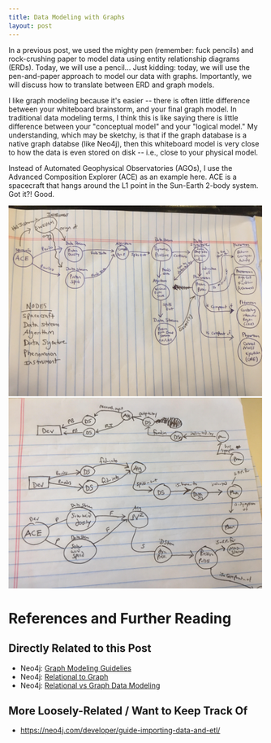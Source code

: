 ```yaml
---
title: Data Modeling with Graphs
layout: post
---
```


In a previous post, we used the mighty pen (remember: fuck pencils) and rock-crushing paper to model
data using entity relationship diagrams (ERDs).  Today, we will use a pencil... Just kidding: today, we
will use the pen-and-paper approach to model our data with graphs.  Importantly, we will discuss how
to translate between ERD and graph models.

I like graph modeling because it's easier -- there is often little difference between your whiteboard brainstorm,
and your final graph model.  In traditional data modeling terms, I think this is like saying there is little
difference between your "conceptual model" and your "logical model."  My understanding, which may be sketchy, is
that if the graph database is a native graph databse (like Neo4j), then this whiteboard model is very close
to how the data is even stored on disk -- i.e., close to your physical model.

Instead of Automated Geophysical Observatories (AGOs), I use the Advanced Composition Explorer (ACE) as
an example here.  ACE is a spacecraft that hangs around the L1 point in the Sun-Earth 2-body system.  Got it?! Good.


<img src="/images/graph-ace-1.jpg" width="500">

<img src="/images/graph-ace-2.jpg" width="500">

# References and Further Reading

## Directly Related to this Post
* Neo4j: [Graph Modeling Guidelies](https://neo4j.com/developer/guide-data-modeling/)
* Neo4j: [Relational to Graph](https://neo4j.com/developer/graph-db-vs-rdbms/)
* Neo4j: [Relational vs Graph Data Modeling](https://neo4j.com/blog/rdbms-vs-graph-data-modeling/)

## More Loosely-Related / Want to Keep Track Of
* https://neo4j.com/developer/guide-importing-data-and-etl/
